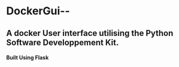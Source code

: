 # DockerGui--
## A docker User interface utilising the Python Software Developpement Kit.
#### Built Using Flask 